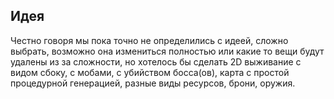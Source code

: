 ## Идея
Честно говоря мы пока точно не определились с идеей, сложно выбрать, возможно она измениться полностью или какие то вещи будут удалены из за сложности, но хотелось бы сделать 2D выживание с видом сбоку, с мобами, с убийством босса(ов), карта с простой процедурной генерацией, разные виды ресурсов, брони, оружия.
